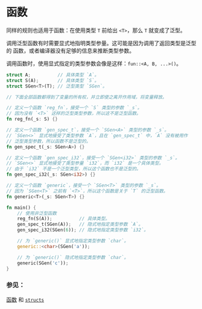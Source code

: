 # 函数

同样的规则也适用于函数：在使用类型 `T` 前给出 `<T>`，那么 `T` 就变成了泛型。

调用泛型函数有时需要显式地指明类型参量。这可能是因为调用了返回类型是泛型的
函数，或者编译器没有足够的信息来推断类型参数。

调用函数时，使用显式指定的类型参数会像是这样：`fun::<A, B, ...>()`。

```rust
struct A;          // 具体类型 `A`。
struct S(A);       // 具体类型 `S`。
struct SGen<T>(T); // 泛型类型 `SGen`。

// 下面全部函数都得到了变量的所有权，并立即使之离开作用域，将变量释放。

// 定义一个函数 `reg_fn`，接受一个 `S` 类型的参数 `_s`。
// 因为没有 `<T>` 这样的泛型类型参数，所以这不是泛型函数。
fn reg_fn(_s: S) {}

// 定义一个函数 `gen_spec_t`，接受一个 `SGen<A>` 类型的参数 `_s`。
// `SGen<>` 显式地接受了类型参数 `A`，且在 `gen_spec_t` 中，`A` 没有被用作
// 泛型类型参数，所以函数不是泛型的。
fn gen_spec_t(_s: SGen<A>) {}

// 定义一个函数 `gen_spec_i32`，接受一个 `SGen<i32>` 类型的参数 `_s`。
// `SGen<>` 显式地接受了类型参量 `i32`，而 `i32` 是一个具体类型。
// 由于 `i32` 不是一个泛型类型，所以这个函数也不是泛型的。
fn gen_spec_i32(_s: SGen<i32>) {}

// 定义一个函数 `generic`，接受一个 `SGen<T>` 类型的参数 `_s`。
// 因为 `SGen<T>` 之前有 `<T>`，所以这个函数是关于 `T` 的泛型函数。
fn generic<T>(_s: SGen<T>) {}

fn main() {
    // 使用非泛型函数
    reg_fn(S(A));          // 具体类型。
    gen_spec_t(SGen(A));   // 隐式地指定类型参数 `A`。
    gen_spec_i32(SGen(6)); // 隐式地指定类型参数 `i32`。

    // 为 `generic()` 显式地指定类型参数 `char`。
    generic::<char>(SGen('a'));

    // 为 `generic()` 隐式地指定类型参数 `char`。
    generic(SGen('c'));
}
```

### 参见：

[函数][fn] 和 [`structs`][structs]

[fn]: ../fn.md
[structs]: ../custom_types/structs.md

